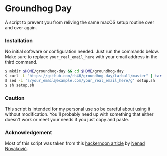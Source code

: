 # Groundhog Day
A script to prevent you from reliving the same macOS setup routine over and over again.

### Installation
No initial software or configuration needed. Just run the commands below. Make sure to replace `your_real_email_here` with your email address in the third command.
```sh
$ mkdir $HOME/groundhog-day && cd $HOME/groundhog-day
$ curl -L "https://github.com/rh46/groundhog-day/tarball/master" | tar -xz --strip-components=1
$ sed -i 's/your_email@example.com/your_real_email_here/g' setup.sh
$ sh setup.sh
```

### Caution
This script is intended for my personal use so be careful about using it without modification. You'll probably need up with something that either doesn't work or meet your needs if you just copy and paste.

### Acknowledgement
Most of this script was taken from this [hackernoon article](https://hackernoon.com/personal-macos-workspace-setup-adf61869cd79) by [Nenad Novaković](https://github.com/dvlden).